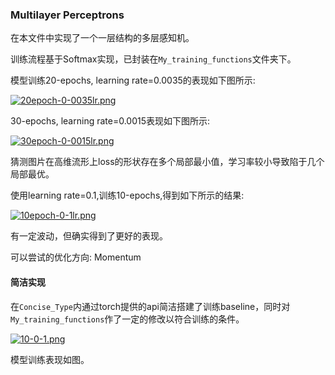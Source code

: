 ### Multilayer Perceptrons

在本文件中实现了一个一层结构的多层感知机。

训练流程基于Softmax实现，已封装在`My_training_functions`文件夹下。

模型训练20-epochs, learning rate=0.0035的表现如下图所示:

[![20epoch-0-0035lr.png](https://i.postimg.cc/V6CgPrRK/20epoch-0-0035lr.png)](https://postimg.cc/47XVz3jc)

30-epochs, learning rate=0.0015表现如下图所示:

[![30epoch-0-0015lr.png](https://i.postimg.cc/fLnXXHcv/30epoch-0-0015lr.png)](https://postimg.cc/xk5cV3Fk)

猜测图片在高维流形上loss的形状存在多个局部最小值，学习率较小导致陷于几个局部最优。

使用learning rate=0.1,训练10-epochs,得到如下所示的结果:

[![10epoch-0-1lr.png](https://i.postimg.cc/x1FjWcqJ/10epoch-0-1lr.png)](https://postimg.cc/NKmwXG6B)

有一定波动，但确实得到了更好的表现。

可以尝试的优化方向: Momentum



#### 简洁实现

在`Concise_Type`内通过torch提供的api简洁搭建了训练baseline，同时对`My_training_functions`作了一定的修改以符合训练的条件。

[![10-0-1.png](https://i.postimg.cc/CLYxjf34/10-0-1.png)](https://postimg.cc/CdP00dLZ)

模型训练表现如图。

